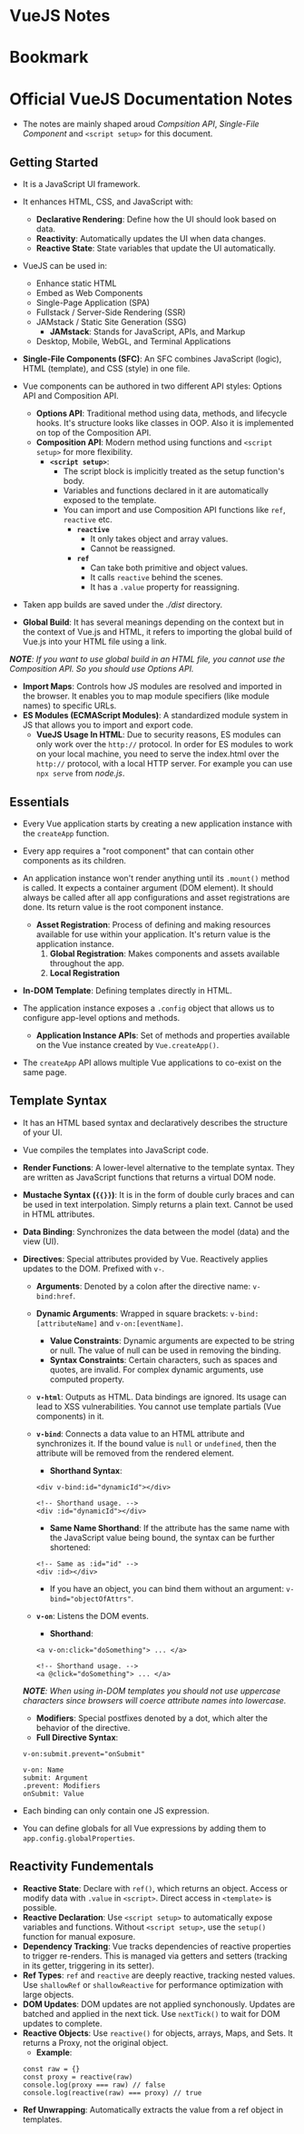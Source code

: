 
# VueJS Notes
# Bookmark

# Official VueJS Documentation Notes
+ The notes are mainly shaped aroud *Compsition API*, *Single-File Component* and `<script setup>` for this document.

## Getting Started
+ It is a JavaScript UI framework.
+ It enhances HTML, CSS, and JavaScript with:
  - **Declarative Rendering**: Define how the UI should look based on data.
  - **Reactivity**: Automatically updates the UI when data changes.
  - **Reactive State**: State variables that update the UI automatically.

+ VueJS can be used in:
  - Enhance static HTML
  - Embed as Web Components
  - Single-Page Application (SPA)
  - Fullstack / Server-Side Rendering (SSR)
  - JAMstack / Static Site Generation (SSG)
    + **JAMstack**: Stands for JavaScript, APIs, and Markup
  - Desktop, Mobile, WebGL, and Terminal Applications

+ **Single-File Components (SFC)**: An SFC combines JavaScript (logic), HTML (template), and CSS (style) in one file.
+ Vue components can be authored in two different API styles: Options API and Composition API.
  - **Options API**: Traditional method using data, methods, and lifecycle hooks. It's structure looks like classes in OOP. Also it is implemented on top of the Composition API.
  - **Composition API**: Modern method using functions and `<script setup>` for more flexibility.
    + **`<script setup>`**:
      - The script block is implicitly treated as the setup function's body.
      - Variables and functions declared in it are automatically exposed to the template.
      - You can import and use Composition API functions like `ref`, `reactive` etc.
        + **`reactive`**
          - It only takes object and array values.
          - Cannot be reassigned.
        + **`ref`**
          - Can take both primitive and object values.
          - It calls `reactive` behind the scenes.
          - It has a `.value` property for reassigning.

+ Taken app builds are saved under the *./dist* directory.
+ **Global Build**: It has several meanings depending on the context but in the context of Vue.js and HTML, it refers to importing the global build of Vue.js into your HTML file using a link.

***NOTE**: If you want to use global build in an HTML file, you cannot use the Composition API. So you should use Options API.*

+ **Import Maps**: Controls how JS modules are resolved and imported in the browser. It enables you to map module specifiers (like module names) to specific URLs.
+ **ES Modules (ECMAScript Modules)**: A standardized module system in JS that allows you to import and export code.
  - **VueJS Usage In HTML**: Due to security reasons, ES modules can only work over the `http://` protocol. In order for ES modules to work on your local machine, you need to serve the index.html over the `http://` protocol, with a local HTTP server. For example you can use `npx serve` from *node.js*.

## Essentials
+ Every Vue application starts by creating a new application instance with the `createApp` function.
+ Every app requires a "root component" that can contain other components as its children.
+ An application instance won't render anything until its `.mount()` method is called. It expects a container argument (DOM element). It should always be called after all app configurations and asset registrations are done. Its return value is the root component instance.
  - **Asset Registration**: Process of defining and making resources available for use within your application. It's return value is the application instance.
    1. **Global Registration**: Makes components and assets available throughout the app.
    2. **Local Registration**

+ **In-DOM Template**: Defining templates directly in HTML.
+ The application instance exposes a `.config` object that allows us to configure app-level options and methods.
  - **Application Instance APIs**: Set of methods and properties available on the Vue instance created by `Vue.createApp()`.

+ The `createApp` API allows multiple Vue applications to co-exist on the same page.

## Template Syntax
+ It has an HTML based syntax and declaratively describes the structure of your UI.
+ Vue compiles the templates into JavaScript code.
+ **Render Functions**: A lower-level alternative to the template syntax. They are written as JavaScript functions that returns a virtual DOM node.
+ **Mustache Syntax (`{{}}`)**: It is in the form of double curly braces and can be used in text interpolation. Simply returns a plain text. Cannot be used in HTML attributes.
+ **Data Binding**: Synchronizes the data between the model (data) and the view (UI).
+ **Directives**: Special attributes provided by Vue. Reactively applies updates to the DOM. Prefixed with `v-`.
  - **Arguments**: Denoted by a colon after the directive name: `v-bind:href`.
  - **Dynamic Arguments**: Wrapped in square brackets: `v-bind:[attributeName]` and `v-on:[eventName]`.
    + **Value Constraints**: Dynamic arguments are expected to be string or null. The value of null can be used in removing the binding.
    + **Syntax Constraints**: Certain characters, such as spaces and quotes, are invalid. For complex dynamic arguments, use computed property.

  - **`v-html`**: Outputs as HTML. Data bindings are ignored. Its usage can lead to XSS vulnerabilities. You cannot use template partials (Vue components) in it.
  - **`v-bind`**: Connects a data value to an HTML attribute and synchronizes it. If the bound value is `null` or `undefined`, then the attribute will be removed from the rendered element.
    + **Shorthand Syntax**:
    ```
    <div v-bind:id="dynamicId"></div>

    <!-- Shorthand usage. -->
    <div :id="dynamicId"></div>
    ```
    + **Same Name Shorthand**: If the attribute has the same name with the JavaScript value being bound, the syntax can be further shortened:
    ```
    <!-- Same as :id="id" -->
    <div :id></div>
    ```
    + If you have an object, you can bind them without an argument: `v-bind="objectOfAttrs"`.

  - **`v-on`**: Listens the DOM events.
    + **Shorthand**:
    ```
    <a v-on:click="doSomething"> ... </a>

    <!-- Shorthand usage. -->
    <a @click="doSomething"> ... </a>
    ```

  ***NOTE**: When using in-DOM templates you should not use uppercase characters since browsers will coerce attribute names into lowercase.*

  - **Modifiers**: Special postfixes denoted by a dot, which alter the behavior of the directive.
  - **Full Directive Syntax**:
  ```
  v-on:submit.prevent="onSubmit"

  v-on: Name
  submit: Argument
  .prevent: Modifiers
  onSubmit: Value
  ```
+ Each binding can only contain one JS expression.
+ You can define globals for all Vue expressions by adding them to `app.config.globalProperties`.

## Reactivity Fundementals
+ **Reactive State**: Declare with `ref()`, which returns an object. Access or modify data with `.value` in `<script>`. Direct access in `<template>` is possible.
+ **Reactive Declaration**: Use `<script setup>` to automatically expose variables and functions. Without `<script setup>`, use the `setup()` function for manual exposure.
+ **Dependency Tracking**: Vue tracks dependencies of reactive properties to trigger re-renders. This is managed via getters and setters (tracking in its getter, triggering in its setter).
+ **Ref Types**: `ref` and `reactive` are deeply reactive, tracking nested values. Use `shallowRef` or `shallowReactive` for performance optimization with large objects.
+ **DOM Updates**: DOM updates are not applied synchonously. Updates are batched and applied in the next tick. Use `nextTick()` to wait for DOM updates to complete.
+ **Reactive Objects**: Use `reactive()` for objects, arrays, Maps, and Sets. It returns a Proxy, not the original object.
  - **Example**:
  ```
  const raw = {}
  const proxy = reactive(raw)
  console.log(proxy === raw) // false
  console.log(reactive(raw) === proxy) // true
  ```
+ **Ref Unwrapping**: Automatically extracts the value from a ref object in templates.